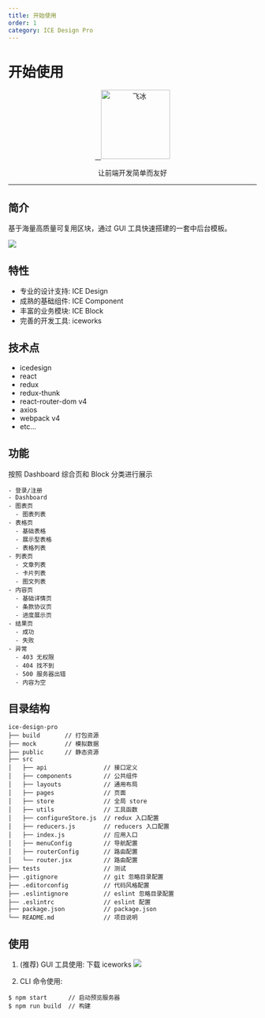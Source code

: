 ```yaml
---
title: 开始使用
order: 1
category: ICE Design Pro
---
```


# 开始使用

<p align="center">
  <a href="https://alibaba.github.io/ice">
    <img alt="飞冰" src="https://user-images.githubusercontent.com/677114/40338709-3c75fe4a-5da9-11e8-9874-c17445ed673b.png" width="140">
  </a>
</p>
<p align="center">让前端开发简单而友好</p>

---

## 简介

基于海量高质量可复用区块，通过 GUI 工具快速搭建的一套中后台模板。

![](https://img.alicdn.com/tfs/TB1mHIID29TBuNjy0FcXXbeiFXa-1920-1080.png)

## 特性

- 专业的设计支持: ICE Design
- 成熟的基础组件: ICE Component
- 丰富的业务模块: ICE Block
- 完善的开发工具: iceworks

## 技术点

- icedesign
- react
- redux
- redux-thunk
- react-router-dom v4
- axios
- webpack v4
- etc...

## 功能

按照 Dashboard 综合页和 Block 分类进行展示

```
- 登录/注册
- Dashboard
- 图表页
  - 图表列表
- 表格页
  - 基础表格
  - 展示型表格
  - 表格列表
- 列表页
  - 文章列表
  - 卡片列表
  - 图文列表
- 内容页
  - 基础详情页
  - 条款协议页
  - 进度展示页
- 结果页
  - 成功
  - 失败
- 异常
  - 403 无权限
  - 404 找不到
  - 500 服务器出错
  - 内容为空
```

## 目录结构

```
ice-design-pro
├── build       // 打包资源
├── mock        // 模拟数据
├── public      // 静态资源
├── src
│   ├── api                // 接口定义
│   ├── components         // 公共组件
│   ├── layouts            // 通用布局
│   ├── pages              // 页面
│   ├── store              // 全局 store
│   ├── utils              // 工具函数
│   ├── configureStore.js  // redux 入口配置
│   ├── reducers.js        // reducers 入口配置
│   ├── index.js           // 应用入口
│   ├── menuConfig         // 导航配置
│   ├── routerConfig       // 路由配置
│   └── router.jsx         // 路由配置
├── tests                  // 测试
├── .gitignore             // git 忽略目录配置
├── .editorconfig          // 代码风格配置
├── .eslintignore          // eslint 忽略目录配置
├── .eslintrc              // eslint 配置
├── package.json           // package.json
└── README.md              // 项目说明
```

## 使用

1.  (推荐) GUI 工具使用: 下载 iceworks
    ![](https://img.alicdn.com/tfs/TB1v7FtEh9YBuNjy0FfXXXIsVXa-954-684.png)

2.  CLI 命令使用:

```
$ npm start      // 启动预览服务器
$ npm run build  // 构建
```
